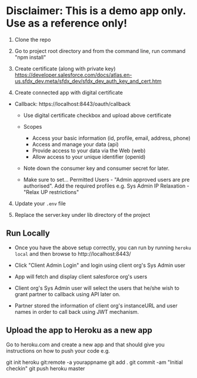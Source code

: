# Disclaimer: This is a demo app only. Use as a reference only!

1. Clone the repo

2. Go to project root directory and from the command line, run command "npm install"

3. Create certificate (along with private key)
   https://developer.salesforce.com/docs/atlas.en-us.sfdx_dev.meta/sfdx_dev/sfdx_dev_auth_key_and_cert.htm

4. Create connected app with digital certificate

- Callback: https://localhost:8443/oauth/callback

  - Use digital certificate checkbox and upload above certificate
  - Scopes

    - Access your basic information (id, profile, email, address, phone)
    - Access and manage your data (api)
    - Provide access to your data via the Web (web)
    - Allow access to your unique identifier (openid)

  - Note down the consumer key and consumer secret for later.

  - Make sure to set... Permitted Users - "Admin approved users are pre authorised". Add the required profiles e.g. Sys Admin
    IP Relaxation - "Relax UP restrictions"

4. Update your `.env` file

5. Replace the server.key under lib directory of the project

## Run Locally

- Once you have the above setup correctly, you can run by running `heroku local` and then browse to http://localhost:8443/

- Click "Client Admin Login" and login using client org's Sys Admin user
- App will fetch and display client salesforce org's users
- Client org's Sys Admin user will select the users that he/she wish to grant partner to callback using API later on.
- Partner stored the information of client org's instanceURL and user names in order to call back using JWT mechanism.

## Upload the app to Heroku as a new app

Go to heroku.com and create a new app and that should give you instructions on how to push your code e.g.

git init
heroku git:remote -a yourappname
git add .
git commit -am "Initial checkin"
git push heroku master
